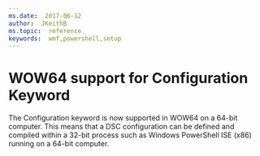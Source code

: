 ```yaml
---
ms.date:  2017-06-12
author:  JKeithB
ms.topic:  reference
keywords:  wmf,powershell,setup
---
```


# WOW64 support for Configuration Keyword

The Configuration keyword is now supported in WOW64 on a 64-bit computer. This means that a DSC configuration can be defined and compiled within a 32-bit process such as Windows PowerShell ISE (x86) running on a 64-bit computer.

